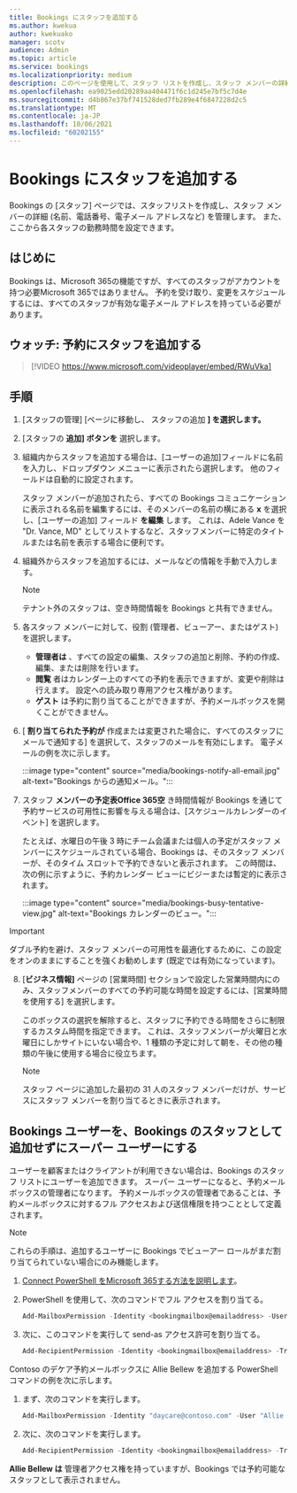 ```yaml
---
title: Bookings にスタッフを追加する
ms.author: kwekua
author: kwekuako
manager: scotv
audience: Admin
ms.topic: article
ms.service: bookings
ms.localizationpriority: medium
description: このページを使用して、スタッフ リストを作成し、スタッフ メンバーの詳細 (名前、電話番号、電子メール アドレスなど) を管理します。
ms.openlocfilehash: ea9025edd20289aa404471f6c1d245e7bf5c7d4e
ms.sourcegitcommit: d4b867e37bf741528ded7fb289e4f6847228d2c5
ms.translationtype: MT
ms.contentlocale: ja-JP
ms.lasthandoff: 10/06/2021
ms.locfileid: "60202155"
---
```

# <a name="add-staff-to-bookings"></a>Bookings にスタッフを追加する

Bookings の [スタッフ] ページでは、スタッフリストを作成し、スタッフ メンバーの詳細 (名前、電話番号、電子メール アドレスなど) を管理します。 また、ここから各スタッフの勤務時間を設定できます。

## <a name="before-you-begin"></a>はじめに

Bookings は、Microsoft 365の機能ですが、すべてのスタッフがアカウントを持つ必要Microsoft 365ではありません。 予約を受け取り、変更をスケジュールするには、すべてのスタッフが有効な電子メール アドレスを持っている必要があります。

## <a name="watch-add-your-staff-to-bookings"></a>ウォッチ: 予約にスタッフを追加する

> [!VIDEO https://www.microsoft.com/videoplayer/embed/RWuVka]

## <a name="steps"></a>手順

1. [スタッフの管理] [ページに移動し、[](https://outlook.office.com/bookings/staff) スタッフの追加 **] を選択します。**

2. [スタッフの **追加] ボタンを** 選択します。

3. 組織内からスタッフを追加する場合は、[ユーザーの追加]フィールドに名前を入力し、ドロップダウン メニューに表示されたら選択します。 他のフィールドは自動的に設定されます。

    スタッフ メンバーが追加されたら、すべての Bookings コミュニケーションに表示される名前を編集するには、そのメンバーの名前の横にある **x** を選択し、[ユーザーの追加] フィールド **を編集** します。 これは、Adele Vance を "Dr. Vance, MD" としてリストするなど、スタッフメンバーに特定のタイトルまたは名前を表示する場合に便利です。

4. 組織外からスタッフを追加するには、メールなどの情報を手動で入力します。

    > [!NOTE]
    > テナント外のスタッフは、空き時間情報を Bookings と共有できません。

5. 各スタッフ メンバーに対して、役割 (管理者、ビューアー、またはゲスト) を選択します。
    - **管理者は** 、すべての設定の編集、スタッフの追加と削除、予約の作成、編集、または削除を行います。
    - **閲覧** 者はカレンダー上のすべての予約を表示できますが、変更や削除は行えます。 設定への読み取り専用アクセス権があります。
    - **ゲスト** は予約に割り当てることができますが、予約メールボックスを開くことができません。

6. [ **割り当てられた予約が** 作成または変更された場合に、すべてのスタッフにメールで通知する] を選択して、スタッフのメールを有効にします。 電子メールの例を次に示します。

    :::image type="content" source="media/bookings-notify-all-email.jpg" alt-text="Bookings からの通知メール。":::

7. スタッフ **メンバーの予定表Office 365空** き時間情報が Bookings を通じて予約サービスの可用性に影響を与える場合は、[スケジュールカレンダーのイベント] を選択します。

    たとえば、水曜日の午後 3 時にチーム会議または個人の予定がスタッフ メンバーにスケジュールされている場合、Bookings は、そのスタッフ メンバーが、そのタイム スロットで予約できないと表示されます。 この時間は、次の例に示すように、予約カレンダー ビューにビジーまたは暫定的に表示されます。

    :::image type="content" source="media/bookings-busy-tentative-view.jpg" alt-text="Bookings カレンダーのビュー。":::

> [!IMPORTANT]
> ダブル予約を避け、スタッフ メンバーの可用性を最適化するために、この設定をオンのままにすることを強くお勧めします (既定では有効になっています)。

8. [**ビジネス情報]** ページの [営業時間] セクションで設定した営業時間内にのみ、スタッフメンバーのすべての予約可能な時間を設定するには、[営業時間を使用する] を選択します。

    このボックスの選択を解除すると、スタッフに予約できる時間をさらに制限するカスタム時間を指定できます。 これは、スタッフメンバーが火曜日と水曜日にしかサイトにいない場合や、1 種類の予定に対して朝を、その他の種類の午後に使用する場合に役立ちます。

    > [!NOTE]
    > スタッフ ページに追加した最初の 31 人のスタッフ メンバーだけが、サービスにスタッフ メンバーを割り当てるときに表示されます。

## <a name="make-a-bookings-user-a-super-user-without-adding-them-as-staff-in-bookings"></a>Bookings ユーザーを、Bookings のスタッフとして追加せずにスーパー ユーザーにする

ユーザーを顧客またはクライアントが利用できない場合は、Bookings のスタッフ リストにユーザーを追加できます。 スーパー ユーザーになると、予約メールボックスの管理者になります。 予約メールボックスの管理者であることは、予約メールボックスに対するフル アクセスおよび送信権限を持つこととして定義されます。

> [!NOTE]
> これらの手順は、追加するユーザーに Bookings でビューアー ロールがまだ割り当てられていない場合にのみ機能します。

1. [Connect PowerShell をMicrosoft 365する方法を説明します](/office365/enterprise/powershell/connect-to-office-365-powershell#connect-with-the-microsoft-azure-active-directory-module-for-windows-powershell)。

2. PowerShell を使用して、次のコマンドでフル アクセスを割り当てる。

    ```powershell
    Add-MailboxPermission -Identity <bookingmailbox@emailaddress> -User <adminusers@emailaddress> -AccessRights FullAccess -Deny:$false
    ```

3. 次に、このコマンドを実行して send-as アクセス許可を割り当てる。

    ```powershell
    Add-RecipientPermission -Identity <bookingmailbox@emailaddress> -Trustee <adminusers@emailaddress> -AccessRights SendAs -Confirm:$false
    ```

Contoso のデケア予約メールボックスに Allie Bellew を追加する PowerShell コマンドの例を次に示します。

1. まず、次のコマンドを実行します。

    ```powershell
    Add-MailboxPermission -Identity "daycare@contoso.com" -User "Allie Bellew" -AccessRights FullAccess -InheritanceType All
    ```

2. 次に、次のコマンドを実行します。

    ```powershell
    Add-RecipientPermission -Identity <bookingmailbox@emailaddress> -Trustee <adminusers@emailaddress> -AccessRights SendAs -Confirm:$false
    ```

**Allie Bellew は** 管理者アクセス権を持っていますが、Bookings では予約可能なスタッフとして表示されません。
